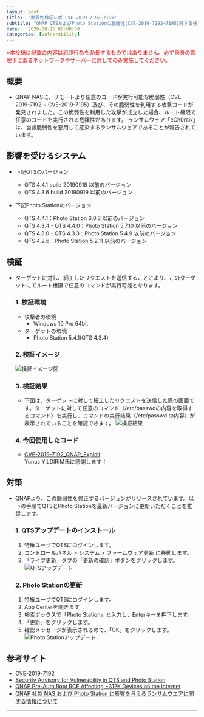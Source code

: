```yaml
---
layout: post
title:  "脆弱性検証レポ CVE-2019-7192~7195"
subtitle: "QNAP QTSおよびPhoto Stationの脆弱性(CVE-2019-7192~7195)関する検証レポ"
date:   2020-08-15 00:00:00
categories: [vulnerability]
---
```


<font color="red">※本投稿に記載の内容は犯罪行為を助長するものではありません。必ず自身の管理下にあるネットワークやサーバーに対してのみ実施してください。</font>


## 概要
- QNAP NASに、リモートより任意のコードが実行可能な脆弱性（CVE-2019-7192 ~ CVE-2019-7195）及び、その脆弱性を利用する攻撃コードが発見されました。この脆弱性を利用した攻撃が成立した場合、ルート権限で任意のコードを実行される危険性があります。
ランサムウェア「eCh0raix」は、当該脆弱性を悪用して感染するランサムウェアであることが報告されています。


## 影響を受けるシステム

- 下記QTSのバージョン
  - QTS 4.4.1 build 20190918 以前のバージョン
  - QTS 4.3.6 build 20190919 以前のバージョン


- 下記Photo Stationのバージョン
  - QTS 4.4.1：Photo Station 6.0.3 以前のバージョン
  - QTS 4.3.4 - QTS 4.4.0：Photo Station 5.7.10 以前のバージョン
  - QTS 4.3.0 - QTS 4.3.3：Photo Station 5.4.9 以前のバージョン
  - QTS 4.2.6：Photo Station 5.2.11 以前のバージョン


## 検証
- ターゲットに対し、細工したリクエストを送信することにより、このターゲットにてルート権限で任意のコマンドが実行可能となります。
  ### 1. 検証環境
  - 攻撃者の環境
    - Windows 10 Pro 64bit
  - ターゲットの環境
    - Photo Station 5.4.1(QTS 4.3.4)

  ### 2. 検証イメージ
  ![検証イメージ図]({{site.baseurl}}/images/CVE-2019-7192_7195_01.png)

  ### 3. 検証結果
  - 下図は、ターゲットに対して細工したリクエストを送信した際の画面です。ターゲットに対して任意のコマンド（/etc/passwdの内容を取得するコマンド）を実行し、コマンドの実行結果（/etc/passwd の内容）が表示されていることを確認できます。
  ![検証結果]({{site.baseurl}}/images/CVE-2019-7192_7195_02.png)

  ### 4. 今回使用したコード
  - [CVE-2019-7192_QNAP_Exploit](https://github.com/th3gundy/CVE-2019-7192_QNAP_Exploit)  
Yunus YILDIRIM氏に感謝します！

## 対策
- QNAPより、この脆弱性を修正するバージョンがリリースされています。以下の手順でQTSとPhoto Stationを最新バージョンに更新いただくことを推奨します。
  ### 1. QTSアップデートのインストール
  1. 特権ユーザでQTSにログインします。
  2. コントロールパネル > システム > ファームウェア更新 に移動します。
  3. 「ライブ更新」タブの「更新の確認」ボタンをクリックします。
  ![QTSアップデート]({{site.baseurl}}/images/CVE-2019-7192_7195_03.png)

  ### 2. Photo Stationの更新
  1. 特権ユーザでQTSにログインします。
  2. App Centerを開きます
  3. 検索ボックスで「Photo Station」と入力し、Enterキーを押下します。
  4. 「更新」をクリックします。
  5. 確認メッセージが表示されるので、「OK」をクリックします。
  ![Photo Stationアップデート]({{site.baseurl}}/images/CVE-2019-7192_7195_04.png)

## 参考サイト
- [CVE-2019-7192](https://cve.mitre.org/cgi-bin/cvename.cgi?name=CVE-2019-7192)
- [Security Advisory for Vulnerability in QTS and Photo Station](https://www.qnap.com/en/security-advisory/nas-201911-25)
- [QNAP Pre-Auth Root RCE Affecting ~312K Devices on the Internet](https://medium.com/@cycraft_corp/qnap-pre-auth-root-rce-affecting-312k-devices-on-the-internet-fc8af285622e)
- [QNAP 社製 NAS および Photo Station に影響を与えるランサムウエアに関する情報について](https://www.jpcert.or.jp/newsflash/2020060901.html)

***

